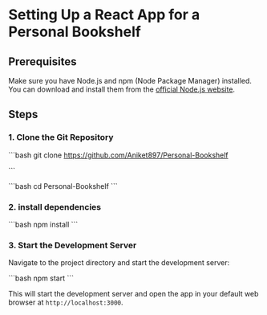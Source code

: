# Setting Up a React App for a Personal Bookshelf

## Prerequisites

Make sure you have Node.js and npm (Node Package Manager) installed. You can download and install them from the [official Node.js website](https://nodejs.org/).

## Steps

### 1. Clone the Git Repository



\```bash
git clone https://github.com/Aniket897/Personal-Bookshelf

\```

\```bash
cd Personal-Bookshelf
\```

### 2. install dependencies



\```bash
npm install
\```


### 3. Start the Development Server

Navigate to the project directory and start the development server:

\```bash
npm start
\```

This will start the development server and open the app in your default web browser at `http://localhost:3000`.

